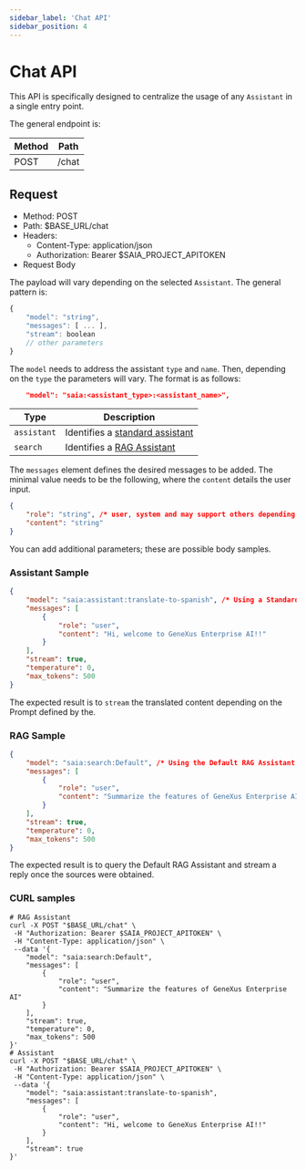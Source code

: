 ```yaml
---
sidebar_label: 'Chat API'
sidebar_position: 4
---
```


# Chat API

This API is specifically designed to centralize the usage of any `Assistant` in a single entry point.

The general endpoint is:

| Method | Path |
| --- | ---- |
| POST   | /chat |

## Request

- Method: POST
- Path: $BASE_URL/chat
- Headers:
  - Content-Type: application/json
  - Authorization: Bearer $SAIA_PROJECT_APITOKEN
- Request Body

The payload will vary depending on the selected `Assistant`. The general pattern is:

```javascript
{
    "model": "string",
    "messages": [ ... ],
    "stream": boolean
    // other parameters
}
```

The `model` needs to address the assistant `type` and `name`. Then, depending on the `type` the parameters will vary. The format is as follows:

```json
    "model": "saia:<assistant_type>:<assistant_name>",
```

| Type | Description |
| --- | --- |
| `assistant` | Identifies a [standard assistant](./AssistantsAPI.md#genexus-enterprise-ai-assistant-api) |
| `search` | Identifies a [RAG Assistant](../RAG/RAGAssistantsSection.md) |

The `messages` element defines the desired messages to be added. The minimal value needs to be the following, where the `content` details the user input.

```json
{
    "role": "string", /* user, system and may support others depending on the selected model */
    "content": "string"
}
```

You can add additional parameters; these are possible body samples.

### Assistant Sample

```json
{
    "model": "saia:assistant:translate-to-spanish", /* Using a Standard Assistant named 'translate-to-spanish' */
    "messages": [
        {
            "role": "user",
            "content": "Hi, welcome to GeneXus Enterprise AI!!"
        }
    ],
    "stream": true,
    "temperature": 0,
    "max_tokens": 500
}
```

The expected result is to `stream` the translated content depending on the Prompt defined by the.

### RAG Sample

```json
{
    "model": "saia:search:Default", /* Using the Default RAG Assistant */
    "messages": [
        {
            "role": "user",
            "content": "Summarize the features of GeneXus Enterprise AI"
        }
    ],
    "stream": true,
    "temperature": 0,
    "max_tokens": 500
}
```

The expected result is to query the Default RAG Assistant and stream a reply once the sources were obtained.

### CURL samples

```shell
# RAG Assistant
curl -X POST "$BASE_URL/chat" \
 -H "Authorization: Bearer $SAIA_PROJECT_APITOKEN" \
 -H "Content-Type: application/json" \
 --data '{
    "model": "saia:search:Default",
    "messages": [
        {
            "role": "user",
            "content": "Summarize the features of GeneXus Enterprise AI"
        }
    ],
    "stream": true,
    "temperature": 0,
    "max_tokens": 500
}'
# Assistant
curl -X POST "$BASE_URL/chat" \
 -H "Authorization: Bearer $SAIA_PROJECT_APITOKEN" \
 -H "Content-Type: application/json" \
 --data '{
    "model": "saia:assistant:translate-to-spanish",
    "messages": [
        {
            "role": "user",
            "content": "Hi, welcome to GeneXus Enterprise AI!!"
        }
    ],
    "stream": true
}'
```
